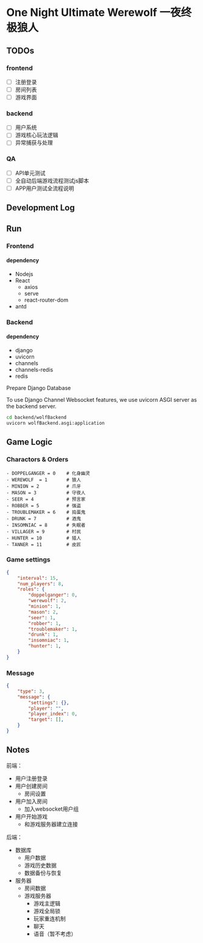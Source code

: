 # One Night Ultimate Werewolf 一夜终极狼人

## TODOs

### frontend

- [ ] 注册登录
- [ ] 房间列表
- [ ] 游戏界面

### backend

- [ ] 用户系统
- [ ] 游戏核心玩法逻辑
- [ ] 异常捕获与处理

### QA

- [ ] API单元测试
- [ ] 全自动后端游戏流程测试js脚本
- [ ] APP用户测试全流程说明

## Development Log

## Run

### Frontend

#### dependency

- Nodejs
- React
    - axios
    - serve
    - react-router-dom
- antd

### Backend

#### dependency

- django
- uvicorn
- channels
- channels-redis
- redis

Prepare Django Database

To use Django Channel Websocket features, we use uvicorn ASGI server as the backend server.
```bash
cd backend/wolfBackend
uvicorn wolfBackend.asgi:application
```

## Game Logic

### Charactors & Orders
```
- DOPPELGANGER = 0    # 化身幽灵
- WEREWOLF  = 1       # 狼人
- MINION = 2          # 爪牙
- MASON = 3           # 守夜人
- SEER = 4            # 预言家
- ROBBER = 5          # 强盗
- TROUBLEMAKER = 6    # 捣蛋鬼
- DRUNK = 7           # 酒鬼
- INSOMNIAC = 8       # 失眠者
- VILLAGER = 9        # 村民
- HUNTER = 10         # 猎人
- TANNER = 11         # 皮匠
```

### Game settings

```json
{
    "interval": 15,
    "num_players": 8,
    "roles": {
        "doppelganger": 0,
        "werewolf": 2,
        "minion": 1,
        "mason": 2,
        "seer": 1,
        "robber": 1,
        "troublemaker": 1,
        "drunk": 1,
        "insomniac": 1,
        "hunter": 1,
    }
}
```

### Message
```json
{
    "type": 3,
    "message": {
        "settings": {},
        "player": "",
        "player_index": 0,
        "target": [],
    }
}
```

## Notes
前端：
- 用户注册登录
- 用户创建房间
    - 房间设置
- 用户加入房间
    - 加入websocket用户组
- 用户开始游戏
    - 和游戏服务器建立连接

后端：
- 数据库
    - 用户数据
    - 游戏历史数据
    - 数据备份与恢复
- 服务器
    - 房间数据
    - 游戏服务器
        - 游戏主逻辑
        - 游戏全局锁
        - 玩家重连机制
        - 聊天
        - 语音（暂不考虑）